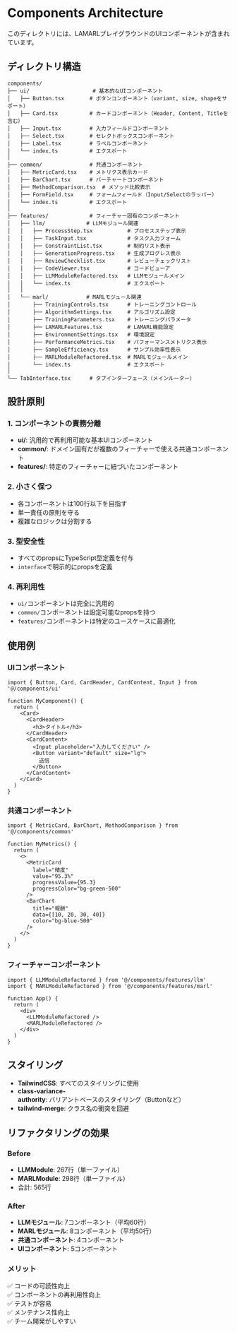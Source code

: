 # Components Architecture

このディレクトリには、LAMARLプレイグラウンドのUIコンポーネントが含まれています。

## ディレクトリ構造

```
components/
├── ui/                    # 基本的なUIコンポーネント
│   ├── Button.tsx        # ボタンコンポーネント（variant, size, shapeをサポート）
│   ├── Card.tsx          # カードコンポーネント（Header, Content, Titleを含む）
│   ├── Input.tsx         # 入力フィールドコンポーネント
│   ├── Select.tsx        # セレクトボックスコンポーネント
│   ├── Label.tsx         # ラベルコンポーネント
│   └── index.ts          # エクスポート
│
├── common/               # 共通コンポーネント
│   ├── MetricCard.tsx    # メトリクス表示カード
│   ├── BarChart.tsx      # バーチャートコンポーネント
│   ├── MethodComparison.tsx  # メソッド比較表示
│   ├── FormField.tsx     # フォームフィールド（Input/Selectのラッパー）
│   └── index.ts          # エクスポート
│
├── features/             # フィーチャー固有のコンポーネント
│   ├── llm/             # LLMモジュール関連
│   │   ├── ProcessStep.tsx           # プロセスステップ表示
│   │   ├── TaskInput.tsx             # タスク入力フォーム
│   │   ├── ConstraintList.tsx        # 制約リスト表示
│   │   ├── GenerationProgress.tsx    # 生成プログレス表示
│   │   ├── ReviewChecklist.tsx       # レビューチェックリスト
│   │   ├── CodeViewer.tsx            # コードビューア
│   │   ├── LLMModuleRefactored.tsx   # LLMモジュールメイン
│   │   └── index.ts                  # エクスポート
│   │
│   └── marl/            # MARLモジュール関連
│       ├── TrainingControls.tsx      # トレーニングコントロール
│       ├── AlgorithmSettings.tsx     # アルゴリズム設定
│       ├── TrainingParameters.tsx    # トレーニングパラメータ
│       ├── LAMARLFeatures.tsx        # LAMARL機能設定
│       ├── EnvironmentSettings.tsx   # 環境設定
│       ├── PerformanceMetrics.tsx    # パフォーマンスメトリクス表示
│       ├── SampleEfficiency.tsx      # サンプル効率性表示
│       ├── MARLModuleRefactored.tsx  # MARLモジュールメイン
│       └── index.ts                  # エクスポート
│
└── TabInterface.tsx      # タブインターフェース（メインルーター）
```

## 設計原則

### 1. コンポーネントの責務分離
- **ui/**: 汎用的で再利用可能な基本UIコンポーネント
- **common/**: ドメイン固有だが複数のフィーチャーで使える共通コンポーネント
- **features/**: 特定のフィーチャーに紐づいたコンポーネント

### 2. 小さく保つ
- 各コンポーネントは100行以下を目指す
- 単一責任の原則を守る
- 複雑なロジックは分割する

### 3. 型安全性
- すべてのpropsにTypeScript型定義を付与
- `interface`で明示的にpropsを定義

### 4. 再利用性
- `ui/`コンポーネントは完全に汎用的
- `common/`コンポーネントは設定可能なpropsを持つ
- `features/`コンポーネントは特定のユースケースに最適化

## 使用例

### UIコンポーネント

```tsx
import { Button, Card, CardHeader, CardContent, Input } from '@/components/ui'

function MyComponent() {
  return (
    <Card>
      <CardHeader>
        <h3>タイトル</h3>
      </CardHeader>
      <CardContent>
        <Input placeholder="入力してください" />
        <Button variant="default" size="lg">
          送信
        </Button>
      </CardContent>
    </Card>
  )
}
```

### 共通コンポーネント

```tsx
import { MetricCard, BarChart, MethodComparison } from '@/components/common'

function MyMetrics() {
  return (
    <>
      <MetricCard 
        label="精度" 
        value="95.3%" 
        progressValue={95.3}
        progressColor="bg-green-500"
      />
      <BarChart 
        title="報酬" 
        data={[10, 20, 30, 40]}
        color="bg-blue-500"
      />
    </>
  )
}
```

### フィーチャーコンポーネント

```tsx
import { LLMModuleRefactored } from '@/components/features/llm'
import { MARLModuleRefactored } from '@/components/features/marl'

function App() {
  return (
    <div>
      <LLMModuleRefactored />
      <MARLModuleRefactored />
    </div>
  )
}
```

## スタイリング

- **TailwindCSS**: すべてのスタイリングに使用
- **class-variance-authority**: バリアントベースのスタイリング（Buttonなど）
- **tailwind-merge**: クラス名の衝突を回避

## リファクタリングの効果

### Before
- **LLMModule**: 267行（単一ファイル）
- **MARLModule**: 298行（単一ファイル）
- 合計: 565行

### After
- **LLMモジュール**: 7コンポーネント（平均60行）
- **MARLモジュール**: 8コンポーネント（平均50行）
- **共通コンポーネント**: 4コンポーネント
- **UIコンポーネント**: 5コンポーネント

### メリット
✅ コードの可読性向上  
✅ コンポーネントの再利用性向上  
✅ テストが容易  
✅ メンテナンス性向上  
✅ チーム開発がしやすい  

